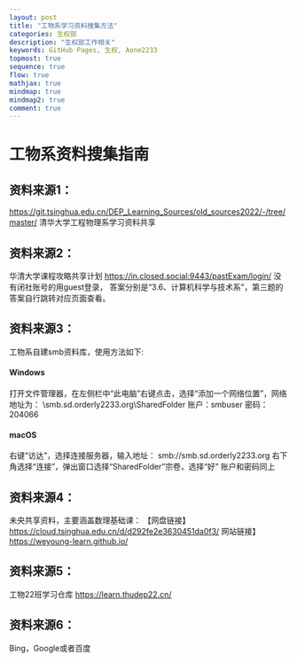 ```yaml
---
layout: post
title: "工物系学习资料搜集方法"
categories: 生权部
description: "生权部工作相关"
keywords: GitHub Pages, 生权, Aone2233
topmost: true
sequence: true
flow: true
mathjax: true
mindmap: true
mindmap2: true
comment: true
---
```


# 工物系资料搜集指南

## 资料来源1：
https://git.tsinghua.edu.cn/DEP_Learning_Sources/old_sources2022/-/tree/master/
清华大学工程物理系学习资料共享

## 资料来源2：
华清大学课程攻略共享计划
https://in.closed.social:9443/pastExam/login/
没有闭社账号的用guest登录，
答案分别是“3.6、计算机科学与技术系”，第三题的答案自行跳转对应页面查看。

## 资料来源3：
工物系自建smb资料库，使用方法如下:
#### Windows
打开文件管理器，在左侧栏中“此电脑”右键点击，选择“添加一个网络位置”，网络地址为：
\\smb.sd.orderly2233.org\SharedFolder
账户：smbuser
密码：204066

#### macOS
右键“访达”，选择连接服务器，输入地址：
smb://smb.sd.orderly2233.org
右下角选择“连接”，弹出窗口选择“SharedFolder”宗卷，选择“好”
账户和密码同上

## 资料来源4：
未央共享资料，主要涵盖数理基础课：
【网盘链接】https://cloud.tsinghua.edu.cn/d/d292fe2e3630451da0f3/
网站链接】https://weyoung-learn.github.io/

## 资料来源5：
工物22班学习仓库
https://learn.thudep22.cn/

## 资料来源6：
Bing，Google或者百度